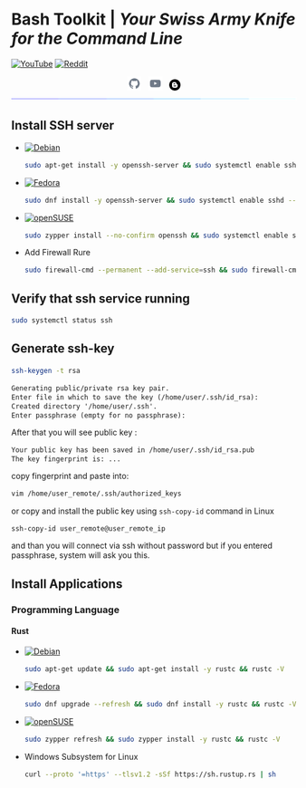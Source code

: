 # **Bash Toolkit** | _Your Swiss Army Knife for the Command Line_
[![YouTube](https://img.shields.io/badge/YouTube-%23FF0000.svg?style=for-the-badge&logo=YouTube&logoColor=white)](https://youtube.com/playlist?list=PL9V4Zu3RroiVE4xP0WgiRLa_Fiszl83s0&si=bUeRrjG-EsewaOnO) [![Reddit](https://img.shields.io/badge/Reddit-FF4500?style=for-the-badge&logo=reddit&logoColor=white)](https://www.reddit.com/r/bash/)
<p align="center">
    <a href="https://github.com/cybersecurity-dev/"><img height="25" src="https://github.com/cybersecurity-dev/cybersecurity-dev/blob/main/assets/github.svg" alt="GitHub"></a>
    &nbsp;
    <a href="https://www.youtube.com/@CyberThreatDefence"><img height="25" src="https://github.com/cybersecurity-dev/cybersecurity-dev/blob/main/assets/youtube.svg" alt="YouTube"></a>
    &nbsp;
    <a href="https://cyberthreatdefence.com/my_awesome_lists"><img height="20" src="https://github.com/cybersecurity-dev/cybersecurity-dev/blob/main/assets/blog.svg" alt="My Awesome Lists"></a>
    <img src="https://github.com/cybersecurity-dev/cybersecurity-dev/blob/main/assets/bar.gif">
</p>

##  Install SSH server

* [![Debian](https://img.shields.io/badge/Debian-A81D33?logo=debian&logoColor=fff)](#)
  ```bash
  sudo apt-get install -y openssh-server && sudo systemctl enable ssh --now
  ```
* [![Fedora](https://img.shields.io/badge/Fedora-51A2DA?logo=fedora&logoColor=fff)](#)
  ```bash
  sudo dnf install -y openssh-server && sudo systemctl enable sshd --now
  ```
* [![openSUSE](https://img.shields.io/badge/openSUSE-73BA25?style=flat&logo=SUSE&logoColor=white)](#)
  ```bash
  sudo zypper install --no-confirm openssh && sudo systemctl enable sshd --now
  ```

* Add Firewall Rure
  ```bash
  sudo firewall-cmd --permanent --add-service=ssh && sudo firewall-cmd --reload
  ```

## Verify that ssh service running
```bash
sudo systemctl status ssh
```

## Generate ssh-key
```bash
ssh-keygen -t rsa
```

```console
Generating public/private rsa key pair.
Enter file in which to save the key (/home/user/.ssh/id_rsa):
Created directory '/home/user/.ssh'.
Enter passphrase (empty for no passphrase):
```
After that you will see public key :
```console
Your public key has been saved in /home/user/.ssh/id_rsa.pub
The key fingerprint is: ...
```
copy fingerprint and paste into: 
```bash
vim /home/user_remote/.ssh/authorized_keys
```
or copy and install the public key using `ssh-copy-id` command in Linux

```bash
ssh-copy-id user_remote@user_remote_ip
```

and than you will connect via ssh without password but if you entered passphrase, system will ask you this.


## Install Applications
### Programming Language
#### Rust
  * [![Debian](https://img.shields.io/badge/Debian-A81D33?logo=debian&logoColor=fff)](https://www.debian.org/)
    ```bash
    sudo apt-get update && sudo apt-get install -y rustc && rustc -V 
    ```
  * [![Fedora](https://img.shields.io/badge/Fedora-51A2DA?logo=fedora&logoColor=fff)](https://www.fedoraproject.org/)
    ```bash
    sudo dnf upgrade --refresh && sudo dnf install -y rustc && rustc -V
    ```
  * [![openSUSE](https://img.shields.io/badge/openSUSE-73BA25?style=flat&logo=SUSE&logoColor=white)](https://www.opensuse.org/)
    ```bash
    sudo zypper refresh && sudo zypper install -y rustc && rustc -V
    ```
  * Windows Subsystem for Linux
    ```bash
    curl --proto '=https' --tlsv1.2 -sSf https://sh.rustup.rs | sh
    ```
